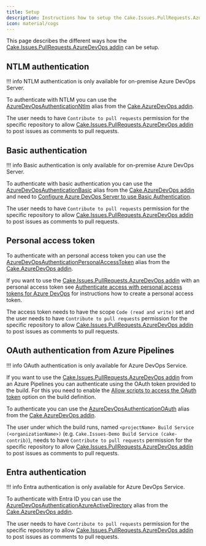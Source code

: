 ```yaml
---
title: Setup
description: Instructions how to setup the Cake.Issues.PullRequests.AzureDevOps addin.
icon: material/cogs
---
```


This page describes the different ways how the [Cake.Issues.PullRequests.AzureDevOps addin] can be setup.

## NTLM authentication

!!! info
    NTLM authentication is only available for on-premise Azure DevOps Server.

To authenticate with NTLM you can use the [AzureDevOpsAuthenticationNtlm] alias from the [Cake.AzureDevOps addin].

The user needs to have `Contribute to pull requests` permission for the specific repository to
allow [Cake.Issues.PullRequests.AzureDevOps addin] to post issues as comments to pull requests.

## Basic authentication

!!! info
    Basic authentication is only available for on-premise Azure DevOps Server.

To authenticate with basic authentication you can use the [AzureDevOpsAuthenticationBasic] alias from the [Cake.AzureDevOps addin] and
need to [Configure Azure DevOps Server to use Basic Authentication].

The user needs to have `Contribute to pull requests` permission for the specific repository to
allow [Cake.Issues.PullRequests.AzureDevOps addin] to post issues as comments to pull requests.

## Personal access token

To authenticate with an personal access token you can use the [AzureDevOpsAuthenticationPersonalAccessToken] alias from the [Cake.AzureDevOps addin].

If you want to use the [Cake.Issues.PullRequests.AzureDevOps addin] with an personal access token see
[Authenticate access with personal access tokens for Azure DevOps] for instructions how to create
a personal access token.

The access token needs to have the scope `Code (read and write)` set and the user needs to have `Contribute to pull requests`
permission for the specific repository to allow [Cake.Issues.PullRequests.AzureDevOps addin] to post issues as comments to pull requests.

## OAuth authentication from Azure Pipelines

!!! info
    OAuth authentication is only available for Azure DevOps Service.

If you want to use the [Cake.Issues.PullRequests.AzureDevOps addin] from an Azure Pipelines you can authenticate using the
OAuth token provided to the build.
For this you need to enable the [Allow scripts to access the OAuth token] option on the build definition.

To authenticate you can use the [AzureDevOpsAuthenticationOAuth] alias from the [Cake.AzureDevOps addin].

The user under which the build runs, named `<projectName> Build Service (<organizationName>)` (e.g. `Cake.Issues-Demo Build Service (cake-contrib)`),
needs to have `Contribute to pull requests` permission for the specific repository to allow [Cake.Issues.PullRequests.AzureDevOps addin]
to post issues as comments to pull requests.

## Entra authentication

!!! info
    Entra authentication is only available for Azure DevOps Service.

To authenticate with Entra ID you can use the [AzureDevOpsAuthenticationAzureActiveDirectory] alias from the [Cake.AzureDevOps addin].

The user needs to have `Contribute to pull requests` permission for the specific repository to
allow [Cake.Issues.PullRequests.AzureDevOps addin] to post issues as comments to pull requests.

[Cake.Issues.PullRequests.AzureDevOps addin]: https://cakebuild.net/extensions/cake-issues-pullrequests-azuredevops/
[Cake.AzureDevOps addin]: https://cakebuild.net/extensions/cake-azuredevops/
[Configure Azure DevOps Server to use Basic Authentication]: https://learn.microsoft.com/en-us/azure/devops/integrate/get-started/auth/tfs-basic-auth#configure-for-basic-authentication
[Authenticate access with personal access tokens for Azure DevOps]: https://learn.microsoft.com/en-us/azure/devops/organizations/accounts/use-personal-access-tokens-to-authenticate
[Allow scripts to access the OAuth token]: https://learn.microsoft.com/en-us/azure/devops/pipelines/release/options?view=azure-devops#allow-scripts-to-access-the-oauth-token
[AzureDevOpsAuthenticationNtlm]: https://cakebuild.net/api/Cake.AzureDevOps/AzureDevOpsAliases/F2A040B7
[AzureDevOpsAuthenticationBasic]: https://cakebuild.net/api/Cake.AzureDevOps/AzureDevOpsAliases/7CD679FF
[AzureDevOpsAuthenticationPersonalAccessToken]: https://cakebuild.net/api/Cake.AzureDevOps/AzureDevOpsAliases/F4DCC101
[AzureDevOpsAuthenticationOAuth]: https://cakebuild.net/api/Cake.AzureDevOps/AzureDevOpsAliases/988E9C28
[AzureDevOpsAuthenticationAzureActiveDirectory]: https://cakebuild.net/api/Cake.AzureDevOps/AzureDevOpsAliases/0B9F5DF6
